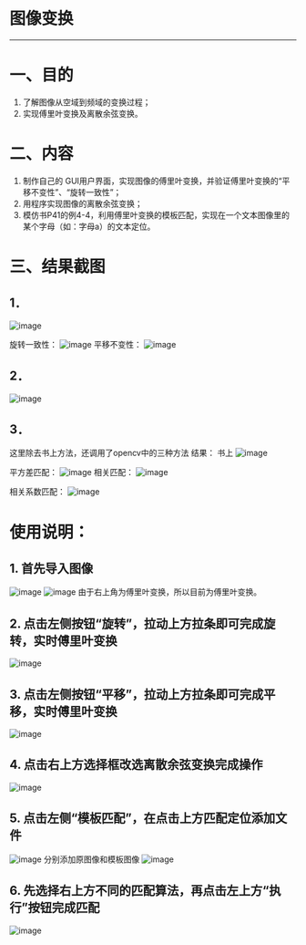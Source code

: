 # 图像变换 
----

# 一、目的
1. 了解图像从空域到频域的变换过程；
2.  实现傅里叶变换及离散余弦变换。
# 二、内容
1. 制作自己的 GUI用户界面，实现图像的傅里叶变换，并验证傅里叶变换的“平移不变性”、“旋转一致性”；
2. 用程序实现图像的离散余弦变换；
3. 模仿书P41的例4-4，利用傅里叶变换的模板匹配，实现在一个文本图像里的某个字母（如：字母a）的文本定位。

# 三、结果截图
## 1．

 ![image](https://github.com/shulip/DigitalImageProcessing/blob/master/03%E5%9B%BE%E5%83%8F%E5%8F%98%E6%8D%A2/img/01.png)

旋转一致性：
  ![image](https://github.com/shulip/DigitalImageProcessing/blob/master/03%E5%9B%BE%E5%83%8F%E5%8F%98%E6%8D%A2/img/02.png)
平移不变性：
  ![image](https://github.com/shulip/DigitalImageProcessing/blob/master/03%E5%9B%BE%E5%83%8F%E5%8F%98%E6%8D%A2/img/03.png)


## 2．
 ![image](https://github.com/shulip/DigitalImageProcessing/blob/master/03%E5%9B%BE%E5%83%8F%E5%8F%98%E6%8D%A2/img/04.png)
 
## 3．
这里除去书上方法，还调用了opencv中的三种方法
结果：
书上
  ![image](https://github.com/shulip/DigitalImageProcessing/blob/master/03%E5%9B%BE%E5%83%8F%E5%8F%98%E6%8D%A2/img/05.png)
 
平方差匹配：
  ![image](https://github.com/shulip/DigitalImageProcessing/blob/master/03%E5%9B%BE%E5%83%8F%E5%8F%98%E6%8D%A2/img/06.png)
相关匹配：
  ![image](https://github.com/shulip/DigitalImageProcessing/blob/master/03%E5%9B%BE%E5%83%8F%E5%8F%98%E6%8D%A2/img/07.png)
 
相关系数匹配：
  ![image](https://github.com/shulip/DigitalImageProcessing/blob/master/03%E5%9B%BE%E5%83%8F%E5%8F%98%E6%8D%A2/img/08.png)


# 使用说明：
## 1. 首先导入图像
  ![image](https://github.com/shulip/DigitalImageProcessing/blob/master/03%E5%9B%BE%E5%83%8F%E5%8F%98%E6%8D%A2/img/09.png)
  ![image](https://github.com/shulip/DigitalImageProcessing/blob/master/03%E5%9B%BE%E5%83%8F%E5%8F%98%E6%8D%A2/img/10.png)
由于右上角为傅里叶变换，所以目前为傅里叶变换。
## 2. 点击左侧按钮“旋转”，拉动上方拉条即可完成旋转，实时傅里叶变换
  ![image](https://github.com/shulip/DigitalImageProcessing/blob/master/03%E5%9B%BE%E5%83%8F%E5%8F%98%E6%8D%A2/img/11.png)
## 3. 点击左侧按钮“平移”，拉动上方拉条即可完成平移，实时傅里叶变换
  ![image](https://github.com/shulip/DigitalImageProcessing/blob/master/03%E5%9B%BE%E5%83%8F%E5%8F%98%E6%8D%A2/img/12.png)
## 4. 点击右上方选择框改选离散余弦变换完成操作
  ![image](https://github.com/shulip/DigitalImageProcessing/blob/master/03%E5%9B%BE%E5%83%8F%E5%8F%98%E6%8D%A2/img/13.png)
## 5. 点击左侧“模板匹配”，在点击上方匹配定位添加文件
  ![image](https://github.com/shulip/DigitalImageProcessing/blob/master/03%E5%9B%BE%E5%83%8F%E5%8F%98%E6%8D%A2/img/14.png)
分别添加原图像和模板图像
  ![image](https://github.com/shulip/DigitalImageProcessing/blob/master/03%E5%9B%BE%E5%83%8F%E5%8F%98%E6%8D%A2/img/15.png)
 
## 6. 先选择右上方不同的匹配算法，再点击左上方“执行”按钮完成匹配
  ![image](https://github.com/shulip/DigitalImageProcessing/blob/master/03%E5%9B%BE%E5%83%8F%E5%8F%98%E6%8D%A2/img/16.png)